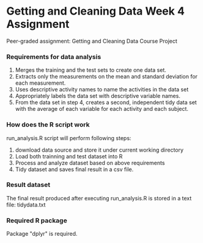 # Getting and Cleaning Data Week 4 Assignment
Peer-graded assignment: Getting and Cleaning Data Course Project 

### Requirements for data analysis
1. Merges the training and the test sets to create one data set.
2. Extracts only the measurements on the mean and standard deviation for each measurement.
3. Uses descriptive activity names to name the activities in the data set
4. Appropriately labels the data set with descriptive variable names.
5. From the data set in step 4, creates a second, independent tidy data set with the average of each variable for each activity and each subject.

### How does the R script work
run_analysis.R script will perform following steps:

1. download data source and store it under current working directory
2. Load both trainning and test dataset into R
7. Process and analyze dataset based on above requirements
8. Tidy dataset and saves final result in a csv file.

### Result dataset
The final result produced after executing run_analysis.R is stored in a text file: tidydata.txt


### Required R package
Package "dplyr" is required. 
